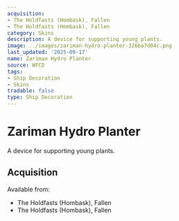 ```yaml
---
acquisition:
- The Holdfasts (Hombask), Fallen
- The Holdfasts (Hombask), Fallen
category: Skins
description: A device for supporting young plants.
image: ../images/zariman-hydro-planter-326ba7d04c.png
last_updated: '2025-09-17'
name: Zariman Hydro Planter
source: WFCD
tags:
- Ship Decoration
- Skins
tradable: false
type: Ship Decoration
---
```


# Zariman Hydro Planter

A device for supporting young plants.

## Acquisition

Available from:
- The Holdfasts (Hombask), Fallen
- The Holdfasts (Hombask), Fallen

